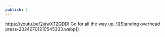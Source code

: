```yaml
---
publish: 1
---
```


https://youtu.be/2yjwXTZQDDI 
Go for all the way up.
![[Standing overhead press-20240701210545333.webp]]